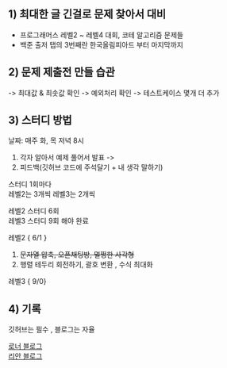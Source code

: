 ## 1) 최대한 글 긴걸로 문제 찾아서 대비 

- 프로그래머스 레벨2 ~ 레벨4 대회, 코테 알고리즘 문제들 
- 백준 출저 탭의 3번째란 한국올림피아드 부터 마지막까지

## 2)  문제 제출전 만들 습관

-> 최대값 & 최솟값 확인 
-> 예외처리 확인
-> 테스트케이스 몇개 더 추가 

## 3) 스터디 방법 
날짜: 매주 화, 목 저녁 8시  
1. 각자 알아서 예제 풀어서 발표 ->
2. 피드백(깃허브 코드에 주석달기 + 내 생각 말하기)

스터디 1회마다   
레벨2는 3개씩 레벨3는 2개씩  

레벨2 스터디 6회  
레벨3 스터디 9회 해야 완료

레벨2 { 6/1 } 
1. ~~문자열 압축, 오픈채팅방, 멀쩡한 사각형~~
2. 행렬 테두리 회전하기, 괄호 변환 , 수식 최대화  

레벨3 { 9/0}

## 4) 기록
깃허브는 필수 , 블로그는 자율

[로너 블로그](https://gift123.tistory.com/)  
[리안 블로그](https://ryan94.tistory.com/)
